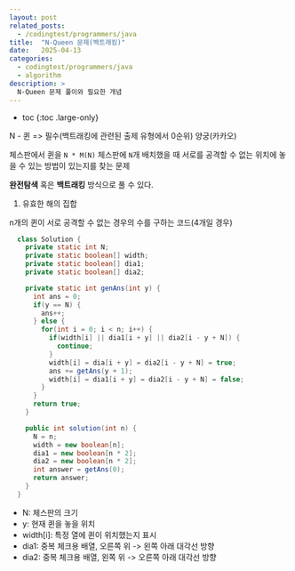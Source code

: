 ```yaml
---
layout: post
related_posts:
  - /codingtest/programmers/java
title:  "N-Queen 문제(백트래킹)"
date:   2025-04-13
categories:
  - codingtest/programmers/java
  - algorithm
description: >
  N-Queen 문제 풀이와 필요한 개념
---
```

* toc
{:toc .large-only}

N - 퀸 => 필수(백트래킹에 관련된 출제 유형에서 0순위)
양궁(카카오)

체스판에서 퀸을 `N * M(N)` 체스판에 `N`개 배치했을 때 서로를 공격할 수 없는 위치에 놓을 수 있는 방법이 있는지를 찾는 문제

**완전탐색** 혹은 **백트래킹** 방식으로 풀 수 있다.

1. 유효한 해의 집합

n개의 퀸이 서로 공격할 수 없는 경우의 수를 구하는 코드(4개일 경우)
```java
  class Solution {
    private static int N;
    private static boolean[] width;
    private static boolean[] dia1;
    private static boolean[] dia2;

    private static int genAns(int y) {
      int ans = 0;
      if(y == N) {
        ans++;
      } else {
        for(int i = 0; i < n; i++) {
          if(width[i] || dia1[i + y] || dia2[i - y + N]) {
            continue;
          }
          width[i] = dia[i + y] = dia2[i - y + N] = true;
          ans += getAns(y + 1);
          width[i] = dia1[i + y] = dia2[i - y + N] = false;
        }
      }
      return true;
    }

    public int solution(int n) {
      N = n;
      width = new boolean[n];
      dia1 = new boolean[n * 2];
      dia2 = new boolean[n * 2];
      int answer = getAns(0);
      return answer;
    }
  }
```
- N: 체스판의 크기
- y: 현재 퀸을 놓을 위치
- width[i]: 특정 열에 퀸이 위치했는지 표시
- dia1: 중복 체크용 배열, 오른쪽 위 -> 왼쪽 아래 대각선 방향
- dia2: 중복 체크용 배열, 왼쪽 위 -> 오른쪽 아래 대각선 방향
